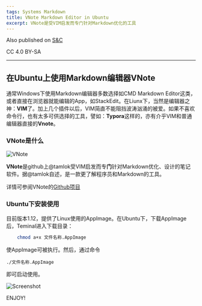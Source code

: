 ```yaml
---
tags: Systems Markdown
title: VNote Markdown Editor in Ubuntu
excerpt: VNote是受VIM启发而专门针对Markdown优化的工具
---
```


Also published on [S&C](https://soandcandy.us)

CC 4.0 BY-SA

----
## 在Ubuntu上使用Markdown编辑器VNote ##

通常Windows下使用Markdown编辑器多数选择如CMD Markdown Editor这类，或者直接在浏览器就能编辑的App，如StackEdit。在Liunx下，当然是编辑器之神：**VIM**了。加上几个插件以后，VIM简直不能阻挡波涛汹涌的被爱。如果不喜欢命令行，也有太多可供选择的工具，譬如：**Typora**这样的，亦有介乎VIM和普通编辑器直接的**Vnote**。

### VNote是什么 ###

![VNote](https://github.com/tamlok/vnote/raw/master/screenshots/vnote.png)

**VNote**是github上@tamlok受VIM启发而专**门**针对Markdown优化、设计的笔记软件。据@tamlok自述，是一款更了解程序员和Markdown的工具。

详情可参阅VNote的[Github项目](https://github.com/tamlok/vnote)

### Ubuntu下安装使用 ###

目前版本1.12，提供了Linux使用的AppImage。在Ubuntu下，下载AppImage后，Teminal进入下载目录：

```bash
    chmod a+x 文件名称.AppImage
```

使AppImage可被执行。然后，通过命令

```
./文件名称.AppImage
```

即可启动使用。

![Screenshot](https://github.com/tamlok/vnote/raw/master/screenshots/_vnote_1513485003_1746530034.png)

ENJOY!

